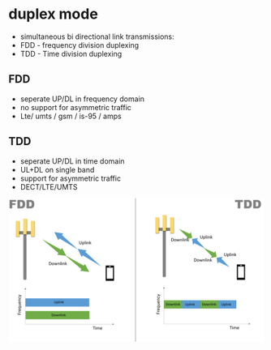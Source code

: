 # duplex mode

* simultaneous bi directional link transmissions:
* FDD - frequency division duplexing
* TDD - Time division duplexing

## FDD
* seperate UP/DL in frequency domain
* no support for asymmetric traffic
* Lte/ umts / gsm / is-95 / amps 

## TDD
* seperate UP/DL in time domain
* UL+DL on single band
* support for asymmetric traffic
* DECT/LTE/UMTS


![](../../media/FDDTDD_1.png)

